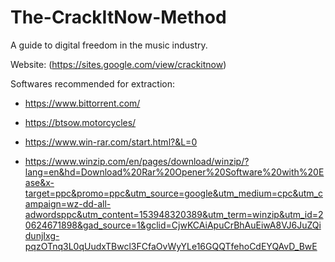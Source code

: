 # The-CrackItNow-Method
A guide to digital freedom in the music industry.

Website: (https://sites.google.com/view/crackitnow)


Softwares recommended for extraction:

- https://www.bittorrent.com/

- https://btsow.motorcycles/

- https://www.win-rar.com/start.html?&L=0

- https://www.winzip.com/en/pages/download/winzip/?lang=en&hd=Download%20Rar%20Opener%20Software%20with%20Ease&x-target=ppc&promo=ppc&utm_source=google&utm_medium=cpc&utm_campaign=wz-dd-all-adwordsppc&utm_content=153948320389&utm_term=winzip&utm_id=20624671898&gad_source=1&gclid=CjwKCAiApuCrBhAuEiwA8VJ6JuZQidunjIxg-pqzOTnq3L0qUudxTBwcl3FCfaOvWyYLe16GQQTfehoCdEYQAvD_BwE



